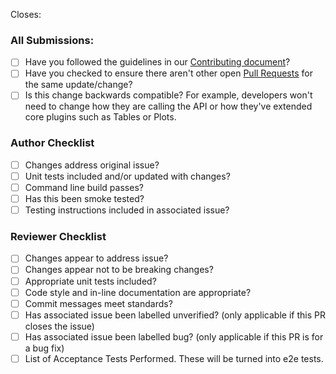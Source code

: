 <!--- Note: Please open the PR in draft form until you are ready for active review. -->
Closes: <!--- Insert Issue Number(s) this PR addresses. Typing # will open a dropdown of recent issues. -->

### All Submissions:

* [ ] Have you followed the guidelines in our [Contributing document](https://github.com/nasa/openmct/blob/master/CONTRIBUTING.md)?
* [ ] Have you checked to ensure there aren't other open [Pull Requests](https://github.com/nasa/openmct/pulls) for the same update/change?
* [ ] Is this change backwards compatible? For example, developers won't need to change how they are calling the API or how they've extended core plugins such as Tables or Plots.

### Author Checklist

* [ ] Changes address original issue?
* [ ] Unit tests included and/or updated with changes?
* [ ] Command line build passes?
* [ ] Has this been smoke tested?
* [ ] Testing instructions included in associated issue?

### Reviewer Checklist
* [ ] Changes appear to address issue?
* [ ] Changes appear not to be breaking changes?
* [ ] Appropriate unit tests included?
* [ ] Code style and in-line documentation are appropriate?
* [ ] Commit messages meet standards?
* [ ] Has associated issue been labelled unverified? (only applicable if this PR closes the issue)
* [ ] Has associated issue been labelled bug? (only applicable if this PR is for a bug fix)
* [ ] List of Acceptance Tests Performed. These will be turned into e2e tests.
